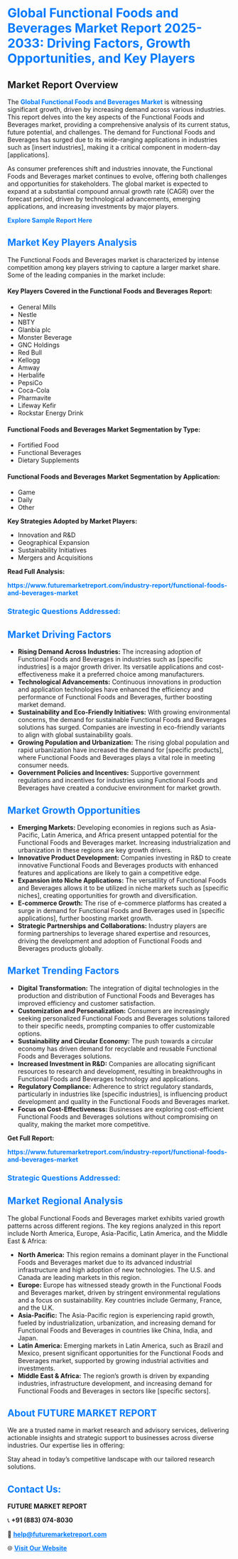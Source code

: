 <h1 style="color: #007BFF;">Global Functional Foods and Beverages Market Report 2025-2033: Driving Factors, Growth Opportunities, and Key Players</h1>

<section id="overview">
<h2>Market Report Overview</h2>
<p>The <a href="https://www.futuremarketreport.com/industry-report/functional-foods-and-beverages-market" style="color: #007BFF; text-decoration: none;"><strong>Global Functional Foods and Beverages Market</strong></a> is witnessing significant growth, driven by increasing demand across various industries. This report delves into the key aspects of the Functional Foods and Beverages market, providing a comprehensive analysis of its current status, future potential, and challenges. The demand for Functional Foods and Beverages has surged due to its wide-ranging applications in industries such as [insert industries], making it a critical component in modern-day [applications].</p>
<p>As consumer preferences shift and industries innovate, the Functional Foods and Beverages market continues to evolve, offering both challenges and opportunities for stakeholders. The global market is expected to expand at a substantial compound annual growth rate (CAGR) over the forecast period, driven by technological advancements, emerging applications, and increasing investments by major players.</p>
</section>

<section id="overview">
<p><a href="https://www.futuremarketreport.com/request-sample/reportId=60888" style="color: #007BFF; text-decoration: none;"><strong>Explore Sample Report Here</strong></a></p>
</section>

<section id="key-players">
<h2 style="color: #007BFF;">Market Key Players Analysis</h2>
<p>The Functional Foods and Beverages market is characterized by intense competition among key players striving to capture a larger market share. Some of the leading companies in the market include:</p>
<h4>Key Players Covered in the Functional Foods and Beverages Report:</h4>
<ul><li>General Mills</li><li>Nestle</li><li>NBTY</li><li>Glanbia plc</li><li>Monster Beverage</li><li>GNC Holdings</li><li>Red Bull</li><li>Kellogg</li><li>Amway</li><li>Herbalife</li><li>PepsiCo</li><li>Coca-Cola</li><li>Pharmavite</li><li>Lifeway Kefir</li><li>Rockstar Energy Drink</li></ul>
<h4>Functional Foods and Beverages Market Segmentation by Type:</h4>
<ul><li>Fortified Food</li><li>Functional Beverages</li><li>Dietary Supplements</li></ul>

<h4>Functional Foods and Beverages Market Segmentation by Application:</h4>
<ul><li>Game</li><li>Daily</li><li>Other</li></ul>
<p><strong>Key Strategies Adopted by Market Players:</strong></p>
<ul>
<li>Innovation and R&D</li>
<li>Geographical Expansion</li>
<li>Sustainability Initiatives</li>
<li>Mergers and Acquisitions</li>
</ul>
</section>

<section>
<p><strong>Read Full Analysis: </strong></p><a href="https://www.futuremarketreport.com/industry-report/functional-foods-and-beverages-market" style="color: #007BFF; text-decoration: none;"><strong>https://www.futuremarketreport.com/industry-report/functional-foods-and-beverages-market</strong></a>
<h3 style="color: #007BFF;">Strategic Questions Addressed:</h3>
</section>

<section id="driving-factors">
<h2 style="color: #007BFF;">Market Driving Factors</h2>
<ul>
<li><strong>Rising Demand Across Industries:</strong> The increasing adoption of Functional Foods and Beverages in industries such as [specific industries] is a major growth driver. Its versatile applications and cost-effectiveness make it a preferred choice among manufacturers.</li>
<li><strong>Technological Advancements:</strong> Continuous innovations in production and application technologies have enhanced the efficiency and performance of Functional Foods and Beverages, further boosting market demand.</li>
<li><strong>Sustainability and Eco-Friendly Initiatives:</strong> With growing environmental concerns, the demand for sustainable Functional Foods and Beverages solutions has surged. Companies are investing in eco-friendly variants to align with global sustainability goals.</li>
<li><strong>Growing Population and Urbanization:</strong> The rising global population and rapid urbanization have increased the demand for [specific products], where Functional Foods and Beverages plays a vital role in meeting consumer needs.</li>
<li><strong>Government Policies and Incentives:</strong> Supportive government regulations and incentives for industries using Functional Foods and Beverages have created a conducive environment for market growth.</li>
</ul>
</section>

<section id="growth-opportunities">
<h2 style="color: #007BFF;">Market Growth Opportunities</h2>
<ul>
<li><strong>Emerging Markets:</strong> Developing economies in regions such as Asia-Pacific, Latin America, and Africa present untapped potential for the Functional Foods and Beverages market. Increasing industrialization and urbanization in these regions are key growth drivers.</li>
<li><strong>Innovative Product Development:</strong> Companies investing in R&D to create innovative Functional Foods and Beverages products with enhanced features and applications are likely to gain a competitive edge.</li>
<li><strong>Expansion into Niche Applications:</strong> The versatility of Functional Foods and Beverages allows it to be utilized in niche markets such as [specific niches], creating opportunities for growth and diversification.</li>
<li><strong>E-commerce Growth:</strong> The rise of e-commerce platforms has created a surge in demand for Functional Foods and Beverages used in [specific applications], further boosting market growth.</li>
<li><strong>Strategic Partnerships and Collaborations:</strong> Industry players are forming partnerships to leverage shared expertise and resources, driving the development and adoption of Functional Foods and Beverages products globally.</li>
</ul>
</section>

<section id="trending-factors">
<h2 style="color: #007BFF;">Market Trending Factors</h2>
<ul>
<li><strong>Digital Transformation:</strong> The integration of digital technologies in the production and distribution of Functional Foods and Beverages has improved efficiency and customer satisfaction.</li>
<li><strong>Customization and Personalization:</strong> Consumers are increasingly seeking personalized Functional Foods and Beverages solutions tailored to their specific needs, prompting companies to offer customizable options.</li>
<li><strong>Sustainability and Circular Economy:</strong> The push towards a circular economy has driven demand for recyclable and reusable Functional Foods and Beverages solutions.</li>
<li><strong>Increased Investment in R&D:</strong> Companies are allocating significant resources to research and development, resulting in breakthroughs in Functional Foods and Beverages technology and applications.</li>
<li><strong>Regulatory Compliance:</strong> Adherence to strict regulatory standards, particularly in industries like [specific industries], is influencing product development and quality in the Functional Foods and Beverages market.</li>
<li><strong>Focus on Cost-Effectiveness:</strong> Businesses are exploring cost-efficient Functional Foods and Beverages solutions without compromising on quality, making the market more competitive.</li>
</ul>
</section>

<section>
<p><strong>Get Full Report: </strong></p><a href="https://www.futuremarketreport.com/industry-report/functional-foods-and-beverages-market" style="color: #007BFF; text-decoration: none;"><strong>https://www.futuremarketreport.com/industry-report/functional-foods-and-beverages-market</strong></a>
<h3 style="color: #007BFF;">Strategic Questions Addressed:</h3>
</section>


<section id="regional-analysis">
<h2 style="color: #007BFF;">Market Regional Analysis</h2>
<p>The global Functional Foods and Beverages market exhibits varied growth patterns across different regions. The key regions analyzed in this report include North America, Europe, Asia-Pacific, Latin America, and the Middle East & Africa:</p>
<ul>
<li><strong>North America:</strong> This region remains a dominant player in the Functional Foods and Beverages market due to its advanced industrial infrastructure and high adoption of new technologies. The U.S. and Canada are leading markets in this region.</li>
<li><strong>Europe:</strong> Europe has witnessed steady growth in the Functional Foods and Beverages market, driven by stringent environmental regulations and a focus on sustainability. Key countries include Germany, France, and the U.K.</li>
<li><strong>Asia-Pacific:</strong> The Asia-Pacific region is experiencing rapid growth, fueled by industrialization, urbanization, and increasing demand for Functional Foods and Beverages in countries like China, India, and Japan.</li>
<li><strong>Latin America:</strong> Emerging markets in Latin America, such as Brazil and Mexico, present significant opportunities for the Functional Foods and Beverages market, supported by growing industrial activities and investments.</li>
<li><strong>Middle East & Africa:</strong> The region’s growth is driven by expanding industries, infrastructure development, and increasing demand for Functional Foods and Beverages in sectors like [specific sectors].</li>
</ul>
</section>

<footer>
<h2 style="color: #007BFF;">About FUTURE MARKET REPORT</h2>
<p>We are a trusted name in market research and advisory services, delivering actionable insights and strategic support to businesses across diverse industries. Our expertise lies in offering:</p>

<p>Stay ahead in today’s competitive landscape with our tailored research solutions.</p>

<h2 style="color: #007BFF;">Contact Us:</h2>
<p><strong>FUTURE MARKET REPORT</strong></p>
<p>📞 <strong>+91 (883) 074-8030</strong></p>
<p>📧 <strong><a href="mailto:help@futuremarketreport.com" style="color: #007BFF;">help@futuremarketreport.com</a></strong></p>
<p>🌐 <strong><a href="https://www.futuremarketreport.com/" style="color: #007BFF;">Visit Our Website</a></strong></p>
</footer>